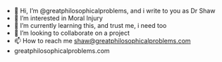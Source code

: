 - 👋 Hi, I’m @greatphilosophicalproblems, and i write to you as Dr Shaw
- 👀 I’m interested in Moral Injury
- 🌱 I’m currently learning this, and trust me, i need too
- 💞️ I’m looking to collaborate on a project
- 📫 How to reach me shaw@greatphilosophicalproblems.com
- greatphilosophicalproblems.com

<!---
greatphilosophicalproblems/greatphilosophicalproblems is a ✨ special ✨ repository because its `README.md` (this file) appears on your GitHub profile.
You can click the Preview link to take a look at your changes.
--->
